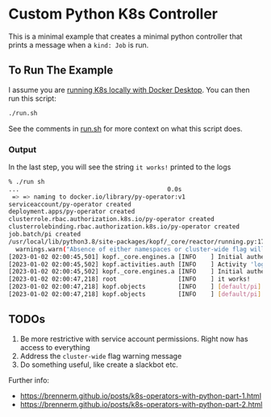 # Custom Python K8s Controller

This is a minimal example that creates a minimal python controller that prints a message when a `kind: Job` is run.

## To Run The Example

I assume you are [running K8s locally with Docker Desktop](https://docs.docker.com/desktop/kubernetes/).  You can then run this script:

```bash
./run.sh
```
See the comments in [run.sh](run.sh) for more context on what this script does.

### Output

In the last step, you will see the string `it works!` printed to the logs

```bash
% ./run sh                                                                                  
...                                         0.0s
 => => naming to docker.io/library/py-operator:v1                                                                                        0.0s
serviceaccount/py-operator created
deployment.apps/py-operator created
clusterrole.rbac.authorization.k8s.io/py-operator created
clusterrolebinding.rbac.authorization.k8s.io/py-operator created
job.batch/pi created
/usr/local/lib/python3.8/site-packages/kopf/_core/reactor/running.py:176: FutureWarning: Absence of either namespaces or cluster-wide flag will become an error soon. For now, switching to the cluster-wide mode for backward compatibility.
  warnings.warn("Absence of either namespaces or cluster-wide flag will become an error soon."
[2023-01-02 02:00:45,501] kopf._core.engines.a [INFO    ] Initial authentication has been initiated.
[2023-01-02 02:00:45,502] kopf.activities.auth [INFO    ] Activity 'login_via_client' succeeded.
[2023-01-02 02:00:45,502] kopf._core.engines.a [INFO    ] Initial authentication has finished.
[2023-01-02 02:00:47,218] root                 [INFO    ] it works!
[2023-01-02 02:00:47,218] kopf.objects         [INFO    ] [default/pi] Handler 'on_create' succeeded.
[2023-01-02 02:00:47,218] kopf.objects         [INFO    ] [default/pi] Creation is processed: 1 succeeded; 0 failed.
```

## TODOs

1. Be more restrictive with service account permissions.  Right now has access to everything
2. Address the `cluster-wide` flag warning message
3. Do something useful, like create a slackbot etc. 

Further info:
- https://brennerm.github.io/posts/k8s-operators-with-python-part-1.html
- https://brennerm.github.io/posts/k8s-operators-with-python-part-2.html
